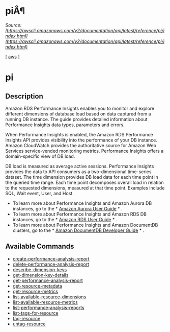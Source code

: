 # piÂ¶

*Source: [https://awscli.amazonaws.com/v2/documentation/api/latest/reference/pi/index.html](https://awscli.amazonaws.com/v2/documentation/api/latest/reference/pi/index.html)*

[ [aws](https://awscli.amazonaws.com/v2/documentation/api/latest/reference/index.html#cli-aws) ]

# pi

## Description

Amazon RDS Performance Insights enables you to monitor and explore different dimensions of database load based on data captured from a running DB instance. The guide provides detailed information about Performance Insights data types, parameters and errors.

When Performance Insights is enabled, the Amazon RDS Performance Insights API provides visibility into the performance of your DB instance. Amazon CloudWatch provides the authoritative source for Amazon Web Services service-vended monitoring metrics. Performance Insights offers a domain-specific view of DB load.

DB load is measured as average active sessions. Performance Insights provides the data to API consumers as a two-dimensional time-series dataset. The time dimension provides DB load data for each time point in the queried time range. Each time point decomposes overall load in relation to the requested dimensions, measured at that time point. Examples include SQL, Wait event, User, and Host.

- To learn more about Performance Insights and Amazon Aurora DB instances, go to the * [Amazon Aurora User Guide](https://docs.aws.amazon.com/AmazonRDS/latest/AuroraUserGuide/USER_PerfInsights.html) * .
- To learn more about Performance Insights and Amazon RDS DB instances, go to the * [Amazon RDS User Guide](https://docs.aws.amazon.com/AmazonRDS/latest/UserGuide/USER_PerfInsights.html) * .
- To learn more about Performance Insights and Amazon DocumentDB clusters, go to the * [Amazon DocumentDB Developer Guide](https://docs.aws.amazon.com/documentdb/latest/developerguide/performance-insights.html) * .

## Available Commands

- [create-performance-analysis-report](https://awscli.amazonaws.com/v2/documentation/api/latest/reference/pi/create-performance-analysis-report.html)
- [delete-performance-analysis-report](https://awscli.amazonaws.com/v2/documentation/api/latest/reference/pi/delete-performance-analysis-report.html)
- [describe-dimension-keys](https://awscli.amazonaws.com/v2/documentation/api/latest/reference/pi/describe-dimension-keys.html)
- [get-dimension-key-details](https://awscli.amazonaws.com/v2/documentation/api/latest/reference/pi/get-dimension-key-details.html)
- [get-performance-analysis-report](https://awscli.amazonaws.com/v2/documentation/api/latest/reference/pi/get-performance-analysis-report.html)
- [get-resource-metadata](https://awscli.amazonaws.com/v2/documentation/api/latest/reference/pi/get-resource-metadata.html)
- [get-resource-metrics](https://awscli.amazonaws.com/v2/documentation/api/latest/reference/pi/get-resource-metrics.html)
- [list-available-resource-dimensions](https://awscli.amazonaws.com/v2/documentation/api/latest/reference/pi/list-available-resource-dimensions.html)
- [list-available-resource-metrics](https://awscli.amazonaws.com/v2/documentation/api/latest/reference/pi/list-available-resource-metrics.html)
- [list-performance-analysis-reports](https://awscli.amazonaws.com/v2/documentation/api/latest/reference/pi/list-performance-analysis-reports.html)
- [list-tags-for-resource](https://awscli.amazonaws.com/v2/documentation/api/latest/reference/pi/list-tags-for-resource.html)
- [tag-resource](https://awscli.amazonaws.com/v2/documentation/api/latest/reference/pi/tag-resource.html)
- [untag-resource](https://awscli.amazonaws.com/v2/documentation/api/latest/reference/pi/untag-resource.html)